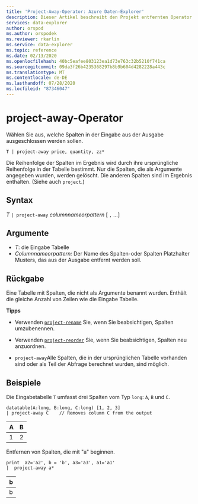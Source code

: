 ```yaml
---
title: 'Project-Away-Operator: Azure Daten-Explorer'
description: Dieser Artikel beschreibt den Projekt entfernten Operator in Azure Daten-Explorer.
services: data-explorer
author: orspod
ms.author: orspodek
ms.reviewer: rkarlin
ms.service: data-explorer
ms.topic: reference
ms.date: 02/13/2020
ms.openlocfilehash: 40bc5eafee803123ea1d73e763c32b5210f741ca
ms.sourcegitcommit: 09da3f26b4235368297b8b9b604d4282228a443c
ms.translationtype: MT
ms.contentlocale: de-DE
ms.lasthandoff: 07/28/2020
ms.locfileid: "87346047"
---
```

# <a name="project-away-operator"></a>project-away-Operator

Wählen Sie aus, welche Spalten in der Eingabe aus der Ausgabe ausgeschlossen werden sollen.

```kusto
T | project-away price, quantity, zz*
```

Die Reihenfolge der Spalten im Ergebnis wird durch ihre ursprüngliche Reihenfolge in der Tabelle bestimmt. Nur die Spalten, die als Argumente angegeben wurden, werden gelöscht. Die anderen Spalten sind im Ergebnis enthalten.  (Siehe auch `project`.)

## <a name="syntax"></a>Syntax

*T* `| project-away` *columnnameorpattern* [ `,` ...]

## <a name="arguments"></a>Argumente

* *T*: die Eingabe Tabelle
* *Columnnameorpattern:* Der Name des Spalten-oder Spalten Platzhalter Musters, das aus der Ausgabe entfernt werden soll.

## <a name="returns"></a>Rückgabe

Eine Tabelle mit Spalten, die nicht als Argumente benannt wurden. Enthält die gleiche Anzahl von Zeilen wie die Eingabe Tabelle.

**Tipps**

* Verwenden [`project-rename`](projectrenameoperator.md) Sie, wenn Sie beabsichtigen, Spalten umzubenennen.
* Verwenden [`project-reorder`](projectreorderoperator.md) Sie, wenn Sie beabsichtigen, Spalten neu anzuordnen.

* `project-away`Alle Spalten, die in der ursprünglichen Tabelle vorhanden sind oder als Teil der Abfrage berechnet wurden, sind möglich.


## <a name="examples"></a>Beispiele

Die Eingabetabelle `T` umfasst drei Spalten vom Typ `long`: `A`, `B` und `C`.

<!-- csl: https://help.kusto.windows.net/Samples -->
```kusto
datatable(A:long, B:long, C:long) [1, 2, 3]
| project-away C    // Removes column C from the output
```

|A|B|
|---|---|
|1|2|

Entfernen von Spalten, die mit "a" beginnen.

<!-- csl: https://help.kusto.windows.net/Samples -->
```kusto
print  a2='a2', b = 'b', a3='a3', a1='a1'
|  project-away a* 
```

|b|
|---|
|b|

